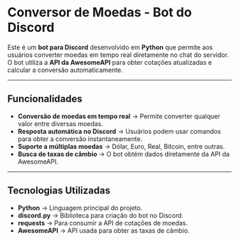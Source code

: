 # Conversor de Moedas - Bot do Discord  

Este é um **bot para Discord** desenvolvido em **Python** que permite aos usuários converter moedas em tempo real diretamente no chat do servidor. O bot utiliza a **API da AwesomeAPI** para obter cotações atualizadas e calcular a conversão automaticamente.  

---

## Funcionalidades  

- **Conversão de moedas em tempo real** → Permite converter qualquer valor entre diversas moedas.  
- **Resposta automática no Discord** → Usuários podem usar comandos para obter a conversão instantaneamente.  
- **Suporte a múltiplas moedas** → Dólar, Euro, Real, Bitcoin, entre outras.  
- **Busca de taxas de câmbio** → O bot obtém dados diretamente da API da AwesomeAPI.  

---

## Tecnologias Utilizadas  

- **Python** → Linguagem principal do projeto.  
- **discord.py** → Biblioteca para criação do bot no Discord.  
- **requests** → Para consumir a API de cotações de moedas.  
- **AwesomeAPI** → API usada para obter as taxas de câmbio.
